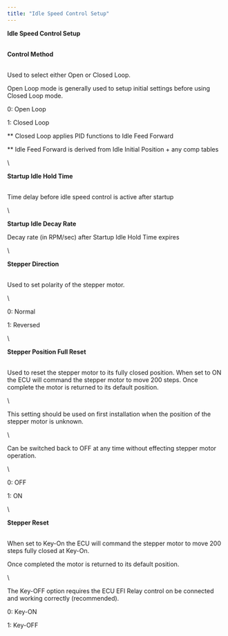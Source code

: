 ```yaml
---
title: "Idle Speed Control Setup"
---
```


**Idle Speed Control Setup**

\
**Control Method**

\
Used to select either Open or Closed Loop.

Open Loop mode is generally used to setup initial settings before using Closed Loop mode.

&#48;: Open Loop

&#49;: Closed Loop


\*\* Closed Loop applies PID functions to Idle Feed Forward

\*\* Idle Feed Forward is derived from Idle Initial Position + any comp tables&nbsp;

\

**Startup Idle Hold Time**

\
Time delay before idle speed control is active after startup

\


**Startup Idle Decay Rate**


Decay rate (in RPM/sec) after Startup Idle Hold Time expires

\

**Stepper Direction**

\
Used to set polarity of the stepper motor.

\

&#48;: Normal

&#49;: Reversed

\

**Stepper Position Full Reset**

\
Used to reset the stepper motor to its fully closed position. When set to ON the ECU will command the stepper motor to move 200 steps. Once complete the motor is returned to its default position.

\

This setting should be used on first installation when the position of the stepper motor is unknown.

\

Can be switched back to OFF at any time without effecting stepper motor operation.

\

&#48;: OFF

&#49;: ON

\

**Stepper Reset**

\
When set to Key-On the ECU will command the stepper motor to move 200 steps fully closed at Key-On.

Once completed the motor is returned to its default position.

\

The Key-OFF option requires the ECU EFI Relay control on be connected and working correctly (recommended).

&#48;: Key-ON

&#49;: Key-OFF
